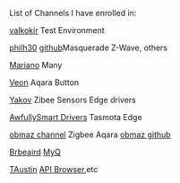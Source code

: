 List of Channels I have enrolled in:

[valkokir](https://callaway.smartthings.com/channels/b7837bbe-1f10-402c-81e6-f7cfed83e7bf)
Test Environment

[philh30](https://callaway.smartthings.com/channels/c09d2a68-e32c-4366-a4fc-ea4731b96ec3/)
[github]()Masquerade Z-Wave, others

[Mariano](https://callaway.smartthings.com/channels/c8bb99e1-04a3-426b-9d94-2d260134d624/)
Many

[Veon](https://callaway.smartthings.com/channels/609e2190-c8fa-4b9a-9986-62367890277e/)
Aqara Button

[Yakov](https://callaway.smartthings.com/channels/14bcc056-f80d-416b-9445-467b0db325e3)
Zibee Sensors Edge drivers

[AwfullySmart Drivers](https://callaway.smartthings.com/channels/e74fd832-373d-4ac4-bebf-d37c486fc89c)
Tasmota Edge

[obmaz channel](https://callaway.smartthings.com/channels/699fefe6-7b99-40b2-acfd-662ed510a84d)
Zigbee Aqara
[obmaz github](https://github.com/obmaz/smartthings_edge_driver)

[Brbeaird](https://callaway.smartthings.com/channels/bc45b8db-a92b-4215-8c36-d62fc68145fc)
[MyQ](https://github.com/brbeaird/SmartThings-MyQ-Edge)

[TAustin]()
[API Browser](https://c31c-96-8-248-85.ngrok.io/),etc
